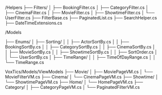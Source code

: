 ﻿
/Helpers
├── Filters/
│   ├── BookingFilter.cs
│   ├── CategoryFilter.cs
│   ├── CinemaFilter.cs
│   ├── MovieFilter.cs
│   ├── ShowtimeFilter.cs
│   └── UserFilter.cs
├── FilterBase.cs
├── PaginatedList.cs
├── SearchHelper.cs
├── DateTimeExtensions.cs


/Models

├── Enums/
│   ├── Sorting/
│   │   ├── ActorSortBy.cs
│   │   ├── BookingSortBy.cs
│   │   ├── CategorySortBy.cs
│   │   ├── CinemaSortBy.cs
│   │   ├── MovieSortBy.cs
│   │   ├── ShowtimeSortBy.cs
│   │   ├── SortOrder.cs
│   │   └── UserSortBy.cs
│   ├── TimeRange/
│   │   ├── TimeOfDayRange.cs
│   │   └── TimeRange.cs

VoxTics/Models/ViewModels
├── Movie/
│   ├── MoviePageVM.cs
│   └── MovieFilterVM.cs
├── Cinema/
│   └── CinemaPageVM.cs
├── Showtime/
│   └── ShowtimePageVM.cs
├── Home/
│   └── HomePageVM.cs
├── Category/
│   ├── CategoryPageVM.cs
│   └── PaginatedFilterVM.cs

